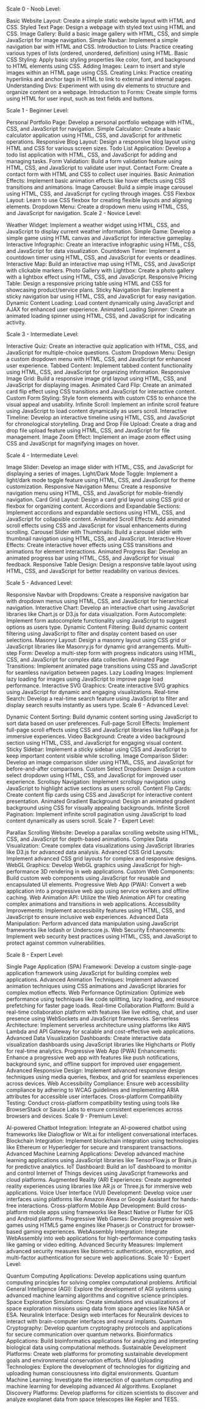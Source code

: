 Scale 0 - Noob Level:

Basic Website Layout: Create a simple static website layout with HTML and CSS.
Styled Text Page: Design a webpage with styled text using HTML and CSS.
Image Gallery: Build a basic image gallery with HTML, CSS, and simple JavaScript for image navigation.
Simple Navbar: Implement a simple navigation bar with HTML and CSS.
Introduction to Lists: Practice creating various types of lists (ordered, unordered, definition) using HTML.
Basic CSS Styling: Apply basic styling properties like color, font, and background to HTML elements using CSS.
Adding Images: Learn to insert and style images within an HTML page using CSS.
Creating Links: Practice creating hyperlinks and anchor tags in HTML to link to external and internal pages.
Understanding Divs: Experiment with using div elements to structure and organize content on a webpage.
Introduction to Forms: Create simple forms using HTML for user input, such as text fields and buttons.

Scale 1 - Beginner Level:

Personal Portfolio Page: Develop a personal portfolio webpage with HTML, CSS, and JavaScript for navigation.
Simple Calculator: Create a basic calculator application using HTML, CSS, and JavaScript for arithmetic operations.
Responsive Blog Layout: Design a responsive blog layout using HTML and CSS for various screen sizes.
Todo List Application: Develop a todo list application with HTML, CSS, and JavaScript for adding and managing tasks.
Form Validation: Build a form validation feature using HTML, CSS, and JavaScript to validate user input.
Contact Form: Create a contact form with HTML and CSS to collect user inquiries.
Basic Animation Effects: Implement basic animation effects like hover effects using CSS transitions and animations.
Image Carousel: Build a simple image carousel using HTML, CSS, and JavaScript for cycling through images.
CSS Flexbox Layout: Learn to use CSS flexbox for creating flexible layouts and aligning elements.
Dropdown Menu: Create a dropdown menu using HTML, CSS, and JavaScript for navigation.
Scale 2 - Novice Level:

Weather Widget: Implement a weather widget using HTML, CSS, and JavaScript to display current weather information.
Simple Game: Develop a simple game using HTML canvas and JavaScript for interactive gameplay.
Interactive Infographic: Create an interactive infographic using HTML, CSS, and JavaScript for data visualization.
Countdown Timer: Implement a countdown timer using HTML, CSS, and JavaScript for events or deadlines.
Interactive Map: Build an interactive map using HTML, CSS, and JavaScript with clickable markers.
Photo Gallery with Lightbox: Create a photo gallery with a lightbox effect using HTML, CSS, and JavaScript.
Responsive Pricing Table: Design a responsive pricing table using HTML and CSS for showcasing product/service plans.
Sticky Navigation Bar: Implement a sticky navigation bar using HTML, CSS, and JavaScript for easy navigation.
Dynamic Content Loading: Load content dynamically using JavaScript and AJAX for enhanced user experience.
Animated Loading Spinner: Create an animated loading spinner using HTML, CSS, and JavaScript for indicating activity.


Scale 3 - Intermediate Level:

Interactive Quiz: Create an interactive quiz application with HTML, CSS, and JavaScript for multiple-choice questions.
Custom Dropdown Menu: Design a custom dropdown menu with HTML, CSS, and JavaScript for enhanced user experience.
Tabbed Content: Implement tabbed content functionality using HTML, CSS, and JavaScript for organizing information.
Responsive Image Grid: Build a responsive image grid layout using HTML, CSS, and JavaScript for displaying images.
Animated Card Flip: Create an animated card flip effect using CSS transitions and JavaScript for interactive content.
Custom Form Styling: Style form elements with custom CSS to enhance the visual appeal and usability.
Infinite Scroll: Implement an infinite scroll feature using JavaScript to load content dynamically as users scroll.
Interactive Timeline: Develop an interactive timeline using HTML, CSS, and JavaScript for chronological storytelling.
Drag and Drop File Upload: Create a drag and drop file upload feature using HTML, CSS, and JavaScript for file management.
Image Zoom Effect: Implement an image zoom effect using CSS and JavaScript for magnifying images on hover.


Scale 4 - Intermediate Level:

Image Slider: Develop an image slider with HTML, CSS, and JavaScript for displaying a series of images.
Light/Dark Mode Toggle: Implement a light/dark mode toggle feature using HTML, CSS, and JavaScript for theme customization.
Responsive Navigation Menu: Create a responsive navigation menu using HTML, CSS, and JavaScript for mobile-friendly navigation.
Card Grid Layout: Design a card grid layout using CSS grid or flexbox for organizing content.
Accordions and Expandable Sections: Implement accordions and expandable sections using HTML, CSS, and JavaScript for collapsible content.
Animated Scroll Effects: Add animated scroll effects using CSS and JavaScript for visual enhancements during scrolling.
Carousel Slider with Thumbnails: Build a carousel slider with thumbnail navigation using HTML, CSS, and JavaScript.
Interactive Hover Effects: Create interactive hover effects using CSS transitions and animations for element interactions.
Animated Progress Bar: Develop an animated progress bar using HTML, CSS, and JavaScript for visual feedback.
Responsive Table Design: Design a responsive table layout using HTML, CSS, and JavaScript for better readability on various devices.


Scale 5 - Advanced Level:

Responsive Navbar with Dropdowns: Create a responsive navigation bar with dropdown menus using HTML, CSS, and JavaScript for hierarchical navigation.
Interactive Chart: Develop an interactive chart using JavaScript libraries like Chart.js or D3.js for data visualization.
Form Autocomplete: Implement form autocomplete functionality using JavaScript to suggest options as users type.
Dynamic Content Filtering: Build dynamic content filtering using JavaScript to filter and display content based on user selections.
Masonry Layout: Design a masonry layout using CSS grid or JavaScript libraries like Masonry.js for dynamic grid arrangements.
Multi-step Form: Develop a multi-step form with progress indicators using HTML, CSS, and JavaScript for complex data collection.
Animated Page Transitions: Implement animated page transitions using CSS and JavaScript for seamless navigation between pages.
Lazy Loading Images: Implement lazy loading for images using JavaScript to improve page load performance.
Interactive SVG Graphics: Create interactive SVG graphics using JavaScript for dynamic and engaging visualizations.
Real-time Search: Develop a real-time search feature using JavaScript to filter and display search results instantly as users type.
Scale 6 - Advanced Level:

Dynamic Content Sorting: Build dynamic content sorting using JavaScript to sort data based on user preferences.
Full-page Scroll Effects: Implement full-page scroll effects using CSS and JavaScript libraries like fullPage.js for immersive experiences.
Video Background: Create a video background section using HTML, CSS, and JavaScript for engaging visual content.
Sticky Sidebar: Implement a sticky sidebar using CSS and JavaScript to keep important content visible while scrolling.
Image Comparison Slider: Develop an image comparison slider using HTML, CSS, and JavaScript for before-and-after comparisons.
Custom Select Dropdown: Design a custom select dropdown using HTML, CSS, and JavaScript for improved user experience.
Scrollspy Navigation: Implement scrollspy navigation using JavaScript to highlight active sections as users scroll.
Content Flip Cards: Create content flip cards using CSS and JavaScript for interactive content presentation.
Animated Gradient Background: Design an animated gradient background using CSS for visually appealing backgrounds.
Infinite Scroll Pagination: Implement infinite scroll pagination using JavaScript to load content dynamically as users scroll.
Scale 7 - Expert Level:

Parallax Scrolling Website: Develop a parallax scrolling website using HTML, CSS, and JavaScript for depth-based animations.
Complex Data Visualization: Create complex data visualizations using JavaScript libraries like D3.js for advanced data analysis.
Advanced CSS Grid Layouts: Implement advanced CSS grid layouts for complex and responsive designs.
WebGL Graphics: Develop WebGL graphics using JavaScript for high-performance 3D rendering in web applications.
Custom Web Components: Build custom web components using JavaScript for reusable and encapsulated UI elements.
Progressive Web App (PWA): Convert a web application into a progressive web app using service workers and offline caching.
Web Animation API: Utilize the Web Animation API for creating complex animations and transitions in web applications.
Accessibility Improvements: Implement accessibility features using HTML, CSS, and JavaScript to ensure inclusive web experiences.
Advanced Data Manipulation: Perform advanced data manipulation using JavaScript frameworks like lodash or Underscore.js.
Web Security Enhancements: Implement web security best practices using HTML, CSS, and JavaScript to protect against common vulnerabilities.



Scale 8 - Expert Level:

Single Page Application (SPA) Framework: Develop a custom single-page application framework using JavaScript for building complex web applications.
Advanced Animation Techniques: Implement advanced animation techniques using CSS animations and JavaScript libraries for complex motion effects.
Web Performance Optimization: Optimize web performance using techniques like code splitting, lazy loading, and resource prefetching for faster page loads.
Real-time Collaboration Platform: Build a real-time collaboration platform with features like live editing, chat, and user presence using WebSockets and JavaScript frameworks.
Serverless Architecture: Implement serverless architecture using platforms like AWS Lambda and API Gateway for scalable and cost-effective web applications.
Advanced Data Visualization Dashboards: Create interactive data visualization dashboards using JavaScript libraries like Highcharts or Plotly for real-time analytics.
Progressive Web App (PWA) Enhancements: Enhance a progressive web app with features like push notifications, background sync, and offline support for improved user engagement.
Advanced Responsive Design: Implement advanced responsive design techniques using media queries, flexbox, and grid for seamless experiences across devices.
Web Accessibility Compliance: Ensure web accessibility compliance by adhering to WCAG guidelines and implementing ARIA attributes for accessible user interfaces.
Cross-platform Compatibility Testing: Conduct cross-platform compatibility testing using tools like BrowserStack or Sauce Labs to ensure consistent experiences across browsers and devices.
Scale 9 - Premium Level:

AI-powered Chatbot Integration: Integrate an AI-powered chatbot using frameworks like Dialogflow or Wit.ai for intelligent conversational interfaces.
Blockchain Integration: Implement blockchain integration using technologies like Ethereum or Hyperledger for secure and transparent transactions.
Advanced Machine Learning Applications: Develop advanced machine learning applications using JavaScript libraries like TensorFlow.js or Brain.js for predictive analytics.
IoT Dashboard: Build an IoT dashboard to monitor and control Internet of Things devices using JavaScript frameworks and cloud platforms.
Augmented Reality (AR) Experiences: Create augmented reality experiences using libraries like AR.js or Three.js for immersive web applications.
Voice User Interface (VUI) Development: Develop voice user interfaces using platforms like Amazon Alexa or Google Assistant for hands-free interactions.
Cross-platform Mobile App Development: Build cross-platform mobile apps using frameworks like React Native or Flutter for iOS and Android platforms.
Progressive Web Games: Develop progressive web games using HTML5 game engines like Phaser.js or Construct for browser-based gaming experiences.
WebAssembly Integration: Integrate WebAssembly into web applications for high-performance computing tasks like gaming or video editing.
Advanced Security Measures: Implement advanced security measures like biometric authentication, encryption, and multi-factor authentication for secure web applications.
Scale 10 - Expert Level:

Quantum Computing Applications: Develop applications using quantum computing principles for solving complex computational problems.
Artificial General Intelligence (AGI): Explore the development of AGI systems using advanced machine learning algorithms and cognitive science principles.
Space Exploration Simulations: Create simulations and visualizations of space exploration missions using data from space agencies like NASA or ESA.
Neuralink Interface: Design web interfaces for Neuralink devices to interact with brain-computer interfaces and neural implants.
Quantum Cryptography: Develop quantum cryptography protocols and applications for secure communication over quantum networks.
Bioinformatics Applications: Build bioinformatics applications for analyzing and interpreting biological data using computational methods.
Sustainable Development Platforms: Create web platforms for promoting sustainable development goals and environmental conservation efforts.
Mind Uploading Technologies: Explore the development of technologies for digitizing and uploading human consciousness into digital environments.
Quantum Machine Learning: Investigate the intersection of quantum computing and machine learning for developing advanced AI algorithms.
Exoplanet Discovery Platforms: Develop platforms for citizen scientists to discover and analyze exoplanet data from space telescopes like Kepler and TESS.